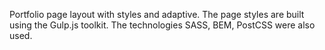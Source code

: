 Portfolio page layout with styles and adaptive. 
The page styles are built using the Gulp.js toolkit. The technologies SASS, BEM, PostCSS were also used.

